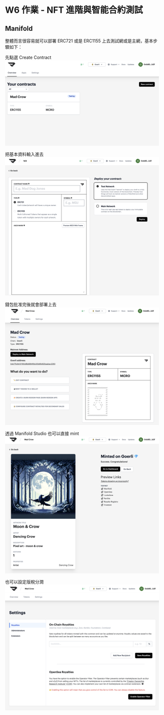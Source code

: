 # W6 作業 - NFT 進階與智能合約測試

## Manifold

整體而言很容易就可以部署 ERC721 或是 ERC1155 上去測試網或是主網，基本步驟如下：

先點選 Create Contract
![Step 1](screenshots/step1.png)

把基本資料輸入進去
![Step 2](screenshots/step2.png)

錢包批准完後就會部署上去
![Step 3](screenshots/step3.png)

透過 Manifold Studio 也可以直接 mint
![Mint](screenshots/mint.png)

也可以設定版稅分潤
![Set Royalties](screenshots/set-royalties.png)
